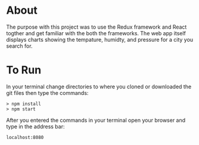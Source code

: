 # About
The purpose with this project was to use the Redux framework and React 
togther and get familiar with the both the frameworks. The web app itself displays charts
showing the tempature, humidty, and pressure for a city you search for.

# To Run
In your terminal change directories to where you cloned or
downloaded the git files then type the commands: 

```
> npm install
> npm start
```
After you entered the commands in your terminal open your browser and type in the
address bar:

```
localhost:8080
```
